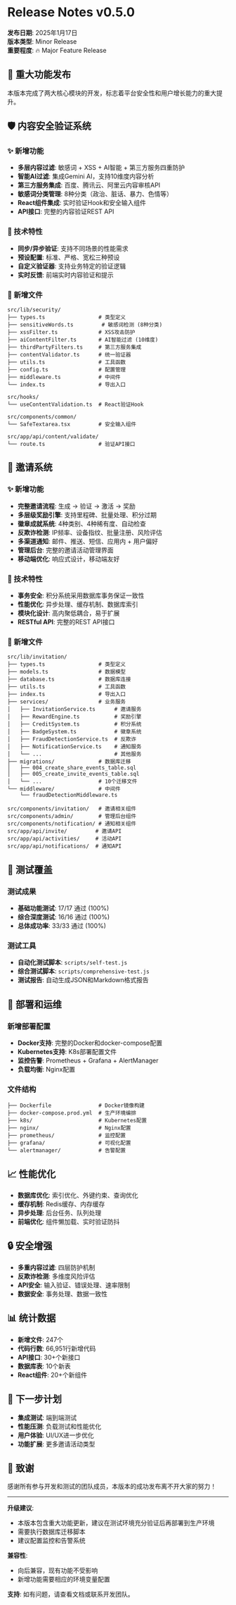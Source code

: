# Release Notes v0.5.0

**发布日期**: 2025年1月17日  
**版本类型**: Minor Release  
**重要程度**: 🔥 Major Feature Release

## 🎉 重大功能发布

本版本完成了两大核心模块的开发，标志着平台安全性和用户增长能力的重大提升。

## 🛡️ 内容安全验证系统

### ✨ 新增功能
- **多层内容过滤**: 敏感词 + XSS + AI智能 + 第三方服务四重防护
- **智能AI过滤**: 集成Gemini AI，支持10维度内容分析
- **第三方服务集成**: 百度、腾讯云、阿里云内容审核API
- **敏感词分类管理**: 8种分类（政治、脏话、暴力、色情等）
- **React组件集成**: 实时验证Hook和安全输入组件
- **API接口**: 完整的内容验证REST API

### 🔧 技术特性
- **同步/异步验证**: 支持不同场景的性能需求
- **预设配置**: 标准、严格、宽松三种预设
- **自定义验证器**: 支持业务特定的验证逻辑
- **实时反馈**: 前端实时内容验证和提示

### 📁 新增文件
```
src/lib/security/
├── types.ts                 # 类型定义
├── sensitiveWords.ts         # 敏感词检测 (8种分类)
├── xssFilter.ts             # XSS攻击防护
├── aiContentFilter.ts       # AI智能过滤 (10维度)
├── thirdPartyFilters.ts     # 第三方服务集成
├── contentValidator.ts      # 统一验证器
├── utils.ts                 # 工具函数
├── config.ts                # 配置管理
├── middleware.ts            # 中间件
└── index.ts                 # 导出入口

src/hooks/
└── useContentValidation.ts  # React验证Hook

src/components/common/
└── SafeTextarea.tsx         # 安全输入组件

src/app/api/content/validate/
└── route.ts                 # 验证API接口
```

## 🎁 邀请系统

### ✨ 新增功能
- **完整邀请流程**: 生成 → 验证 → 激活 → 奖励
- **多层级奖励引擎**: 支持里程碑、批量处理、积分过期
- **徽章成就系统**: 4种类别、4种稀有度、自动检查
- **反欺诈检测**: IP频率、设备指纹、批量注册、风险评估
- **多渠道通知**: 邮件、推送、短信、应用内 + 用户偏好
- **管理后台**: 完整的邀请活动管理界面
- **移动端优化**: 响应式设计，移动端友好

### 🔧 技术特性
- **事务安全**: 积分系统采用数据库事务保证一致性
- **性能优化**: 异步处理、缓存机制、数据库索引
- **模块化设计**: 高内聚低耦合，易于扩展
- **RESTful API**: 完整的REST API接口

### 📁 新增文件
```
src/lib/invitation/
├── types.ts                 # 类型定义
├── models.ts                # 数据模型
├── database.ts              # 数据库连接
├── utils.ts                 # 工具函数
├── index.ts                 # 导出入口
├── services/                # 业务服务
│   ├── InvitationService.ts      # 邀请服务
│   ├── RewardEngine.ts           # 奖励引擎
│   ├── CreditSystem.ts           # 积分系统
│   ├── BadgeSystem.ts            # 徽章系统
│   ├── FraudDetectionService.ts  # 反欺诈
│   ├── NotificationService.ts    # 通知服务
│   └── ...                       # 其他服务
├── migrations/              # 数据库迁移
│   ├── 004_create_share_events_table.sql
│   ├── 005_create_invite_events_table.sql
│   └── ...                  # 10个迁移文件
└── middleware/              # 中间件
    └── fraudDetectionMiddleware.ts

src/components/invitation/   # 邀请相关组件
src/components/admin/        # 管理后台组件
src/components/notification/ # 通知相关组件
src/app/api/invite/         # 邀请API
src/app/api/activities/     # 活动API
src/app/api/notifications/  # 通知API
```

## 🧪 测试覆盖

### 测试成果
- **基础功能测试**: 17/17 通过 (100%)
- **综合深度测试**: 16/16 通过 (100%)
- **总体成功率**: 33/33 通过 (100%)

### 测试工具
- **自动化测试脚本**: `scripts/self-test.js`
- **综合测试脚本**: `scripts/comprehensive-test.js`
- **测试报告**: 自动生成JSON和Markdown格式报告

## 🚀 部署和运维

### 新增部署配置
- **Docker支持**: 完整的Docker和docker-compose配置
- **Kubernetes支持**: K8s部署配置文件
- **监控告警**: Prometheus + Grafana + AlertManager
- **负载均衡**: Nginx配置

### 文件结构
```
├── Dockerfile               # Docker镜像构建
├── docker-compose.prod.yml  # 生产环境编排
├── k8s/                     # Kubernetes配置
├── nginx/                   # Nginx配置
├── prometheus/              # 监控配置
├── grafana/                 # 可视化配置
└── alertmanager/            # 告警配置
```

## 📈 性能优化

- **数据库优化**: 索引优化、外键约束、查询优化
- **缓存机制**: Redis缓存、内存缓存
- **异步处理**: 后台任务、队列处理
- **前端优化**: 组件懒加载、实时验证防抖

## 🔒 安全增强

- **多重内容过滤**: 四层防护机制
- **反欺诈检测**: 多维度风险评估
- **API安全**: 输入验证、错误处理、速率限制
- **数据安全**: 事务处理、数据一致性

## 📊 统计数据

- **新增文件**: 247个
- **代码行数**: 66,951行新增代码
- **API接口**: 30+个新接口
- **数据库表**: 10个新表
- **React组件**: 20+个新组件

## 🎯 下一步计划

- **集成测试**: 端到端测试
- **性能压测**: 负载测试和性能优化
- **用户体验**: UI/UX进一步优化
- **功能扩展**: 更多邀请活动类型

## 🙏 致谢

感谢所有参与开发和测试的团队成员，本版本的成功发布离不开大家的努力！

---

**升级建议**: 
- 本版本包含重大功能更新，建议在测试环境充分验证后再部署到生产环境
- 需要执行数据库迁移脚本
- 建议配置监控和告警系统

**兼容性**: 
- 向后兼容，现有功能不受影响
- 新增功能需要相应的环境变量配置

**支持**: 
如有问题，请查看文档或联系开发团队。